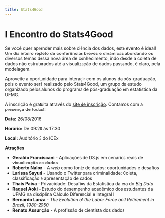 ```yaml
---
title: Stats4Good
---
```


# I Encontro do Stats4Good

Se você quer aprender mais sobre ciência dos dados, este evento é ideal! Um dia inteiro repleto de conferências breves e dinâmicas abordando os diversos temas dessa nova área de conhecimento, indo desde a coleta de dados não estruturados até a visualização de dados passando, é claro, pela modelagem.

Aproveite a oportunidade para interagir com os alunos da pós-graduação, pois o evento será realizado pelo Stats4Good, um grupo de estudo organizado pelos alunos do programa de pós-graduação em estatística da UFMG. 

A inscrição é gratuita através do [site de inscrição](https://encontros4g.eventbrite.com.br). Contamos com a presença de todos!!

**Data:** 26/08/2016

**Horário:** De 09:20 às 17:30

**Local:** Auditório 3 do ICEx

**Atrações**

* **Geraldo Franciscani** - Aplicações de D3.js em cenários reais de visualização de dados
* **Roberto Nalon** - A _web_ como fonte de dados: oportunidades e desafios
* **Larissa Sayuri** - Usando o Twitter para criminalidade: Coleta, classificação e apresentação de dados
* **Thaís Paiva** - Privacidade: Desafios da Estatística da era do _Big Data_
* **Raquel Aoki** - Estudo do desempenho acadêmico dos estudantes da UFMG na disciplina Cálculo Diferencial e Integral I
* **Bernardo Lanza** - _The Evolution of the Labor Force and Retirement in Brazil, 1980-2050_
* **Renato Assunção** - A profissão de cientista dos dados

